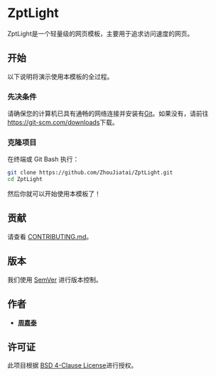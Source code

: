 # ZptLight

ZptLight是一个轻量级的网页模板，主要用于追求访问速度的网页。

## 开始

以下说明将演示使用本模板的全过程。

### 先决条件

请确保您的计算机已具有通畅的网络连接并安装有[Git](https://git-scm.com/)。如果没有，请前往<https://git-scm.com/downloads>下载。

### 克隆项目

在终端或 Git Bash 执行：

```bash
git clone https://github.com/ZhouJiatai/ZptLight.git
cd ZptLight
```

然后你就可以开始使用本模板了！

## 贡献

请查看 [CONTRIBUTING.md](https://github.com/ZhouJiatai/ZptLight/blob/master/CONTRIBUTING.md)。

## 版本

我们使用 [SemVer](http://semver.org/) 进行版本控制。

## 作者

* [**周嘉泰**](https://github.com/ZhouJiatai)

## 许可证

此项目根据 [BSD 4-Clause License](https://github.com/ZhouJiatai/ZptLight/blob/master/LICENSE.txt)进行授权。
